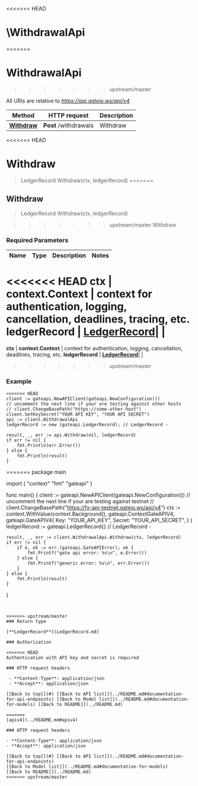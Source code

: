 <<<<<<< HEAD
# \WithdrawalApi
=======
# WithdrawalApi
>>>>>>> upstream/master

All URIs are relative to *https://api.gateio.ws/api/v4*

Method | HTTP request | Description
------------- | ------------- | -------------
[**Withdraw**](WithdrawalApi.md#Withdraw) | **Post** /withdrawals | Withdraw


<<<<<<< HEAD
# **Withdraw**
> LedgerRecord Withdraw(ctx, ledgerRecord)
=======
## Withdraw

> LedgerRecord Withdraw(ctx, ledgerRecord)

>>>>>>> upstream/master
Withdraw

### Required Parameters

Name | Type | Description  | Notes
------------- | ------------- | ------------- | -------------
<<<<<<< HEAD
 **ctx** | **context.Context** | context for authentication, logging, cancellation, deadlines, tracing, etc.
  **ledgerRecord** | [**LedgerRecord**](LedgerRecord.md)|  | 
=======
**ctx** | **context.Context** | context for authentication, logging, cancellation, deadlines, tracing, etc.
**ledgerRecord** | [**LedgerRecord**](LedgerRecord.md)|  | 
>>>>>>> upstream/master

### Example

```golang
<<<<<<< HEAD
client := gateapi.NewAPIClient(gateapi.NewConfiguration())
// uncomment the next line if your are testing against other hosts
// client.ChangeBasePath("https://some-other-host")
client.SetKeySecret("YOUR API KEY", "YOUR API SECRET")
api := client.WithdrawalApi
ledgerRecord := new (gateapi.LedgerRecord); // LedgerRecord - 

result, _, err := api.Withdraw(nil, ledgerRecord)
if err != nil {
    fmt.Println(err.Error())
} else {
    fmt.Println(result)
}
```

=======
package main

import (
    "context"
    "fmt"
    "gateapi"
)

func main() {
    client := gateapi.NewAPIClient(gateapi.NewConfiguration())
    // uncomment the next line if your are testing against testnet
    // client.ChangeBasePath("https://fx-api-testnet.gateio.ws/api/v4")
    ctx := context.WithValue(context.Background(),
                             gateapi.ContextGateAPIV4,
                             gateapi.GateAPIV4{
                                 Key:    "YOUR_API_KEY",
                                 Secret: "YOUR_API_SECRET",
                             }
                            )
    ledgerRecord := gateapi.LedgerRecord{} // LedgerRecord - 
    
    result, _, err := client.WithdrawalApi.Withdraw(ctx, ledgerRecord)
    if err != nil {
        if e, ok := err.(gateapi.GateAPIError); ok {
            fmt.Printf("gate api error: %s\n", e.Error())
        } else {
            fmt.Printf("generic error: %s\n", err.Error())
        }
    } else {
        fmt.Println(result)
    }
}
```


>>>>>>> upstream/master
### Return type

[**LedgerRecord**](LedgerRecord.md)

### Authorization

<<<<<<< HEAD
Authentication with API key and secret is required

### HTTP request headers

 - **Content-Type**: application/json
 - **Accept**: application/json

[[Back to top]](#) [[Back to API list]](../README.md#documentation-for-api-endpoints) [[Back to Model list]](../README.md#documentation-for-models) [[Back to README]](../README.md)

=======
[apiv4](../README.md#apiv4)

### HTTP request headers

- **Content-Type**: application/json
- **Accept**: application/json

[[Back to top]](#) [[Back to API list]](../README.md#documentation-for-api-endpoints)
[[Back to Model list]](../README.md#documentation-for-models)
[[Back to README]](../README.md)
>>>>>>> upstream/master
